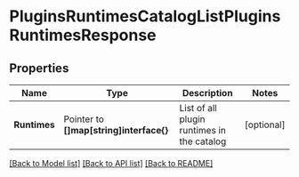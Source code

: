 # PluginsRuntimesCatalogListPluginsRuntimesResponse


## Properties

Name | Type | Description | Notes
------------ | ------------- | ------------- | -------------
**Runtimes** | Pointer to **[]map[string]interface{}** | List of all plugin runtimes in the catalog | [optional] 





[[Back to Model list]](../README.md#documentation-for-models) [[Back to API list]](../README.md#documentation-for-api-endpoints) [[Back to README]](../README.md)


